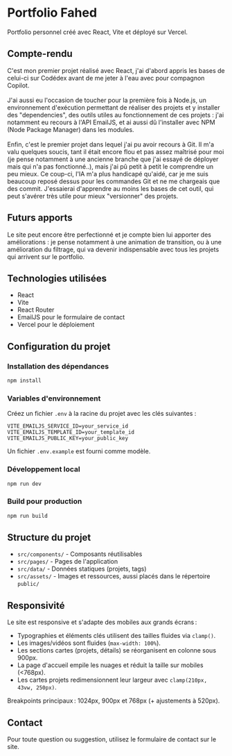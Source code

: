 # Portfolio Fahed

Portfolio personnel créé avec React, Vite et déployé sur Vercel.

## Compte-rendu

C'est mon premier projet réalisé avec React, j'ai d'abord appris les bases de celui-ci sur Codédex avant de me jeter à l'eau avec pour compagnon Copilot. <br><br>
J'ai aussi eu l'occasion de toucher pour la première fois à Node.js, un environnement d'exécution permettant de réaliser des projets et y installer des "dependencies", des outils utiles au fonctionnement de ces projets : j'ai notamment eu recours à l'API EmailJS, et ai aussi dû l'installer avec NPM (Node Package Manager) dans les modules.<br><br>
Enfin, c'est le premier projet dans lequel j'ai pu avoir recours à Git. Il m'a valu quelques soucis, tant il était encore flou et pas assez maîtrisé pour moi (je pense notamment à une ancienne branche que j'ai essayé de déployer mais qui n'a pas fonctionné..),
mais j'ai pû petit à petit le comprendre un peu mieux. Ce coup-ci, l'IA m'a plus handicapé qu'aidé, car je me suis beaucoup reposé dessus pour les commandes Git et ne me chargeais que des commit. J'essaierai d'apprendre au moins les bases de cet outil, qui peut s'avérer très utile pour mieux "versionner" des projets.

## Futurs apports

Le site peut encore être perfectionné et je compte bien lui apporter des améliorations : je pense notamment à une animation de transition, ou à une amélioration du filtrage, qui va devenir indispensable avec tous les projets qui arrivent sur le portfolio.

## Technologies utilisées

- React
- Vite
- React Router
- EmailJS pour le formulaire de contact
- Vercel pour le déploiement

## Configuration du projet

### Installation des dépendances

```bash
npm install
```

### Variables d'environnement

Créez un fichier `.env` à la racine du projet avec les clés suivantes :

```env
VITE_EMAILJS_SERVICE_ID=your_service_id
VITE_EMAILJS_TEMPLATE_ID=your_template_id
VITE_EMAILJS_PUBLIC_KEY=your_public_key
```

Un fichier `.env.example` est fourni comme modèle.

### Développement local

```bash
npm run dev
```

### Build pour production

```bash
npm run build
```

## Structure du projet

- `src/components/` - Composants réutilisables
- `src/pages/` - Pages de l'application
- `src/data/` - Données statiques (projets, tags)
- `src/assets/` - Images et ressources, aussi placés dans le répertoire `public/`

## Responsivité

Le site est responsive et s'adapte des mobiles aux grands écrans :

- Typographies et éléments clés utilisent des tailles fluides via `clamp()`.
- Les images/vidéos sont fluides (`max-width: 100%`).
- Les sections cartes (projets, détails) se réorganisent en colonne sous 900px.
- La page d'accueil empile les nuages et réduit la taille sur mobiles (<768px).
- Les cartes projets redimensionnent leur largeur avec `clamp(210px, 43vw, 250px)`.

Breakpoints principaux : 1024px, 900px et 768px (+ ajustements à 520px).

## Contact

Pour toute question ou suggestion, utilisez le formulaire de contact sur le site.
